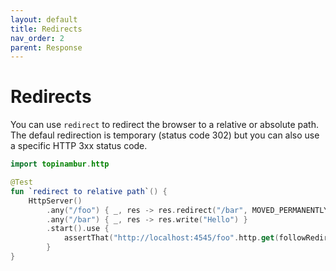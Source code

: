 ```yaml
---
layout: default
title: Redirects
nav_order: 2
parent: Response
---
```


# Redirects

You can use `redirect` to redirect the browser to a relative or absolute path.
The defaul redirection is temporary (status code 302) but you can also use a specific HTTP 3xx status code.

```kotlin
import topinambur.http

@Test
fun `redirect to relative path`() {
    HttpServer()
        .any("/foo") { _, res -> res.redirect("/bar", MOVED_PERMANENTLY_301) }
        .any("/bar") { _, res -> res.write("Hello") }
        .start().use {
            assertThat("http://localhost:4545/foo".http.get(followRedirects = true).body).isEqualTo("Hello")
        }
}
```

